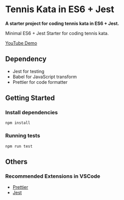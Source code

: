 # Tennis Kata in ES6 + Jest

__A starter project for coding tennis kata in ES6 + Jest.__

Minimal ES6 + Jest Starter for coding tennis kata.

[YouTube Demo](https://www.youtube.com/watch?v=P0QIlTovyuk)

## Dependency
- Jest for testing
- Babel for JavaScript transform
- Prettier for code formatter

## Getting Started

### Install dependencies

```shell
npm install
```

### Running tests

```shell
npm run test
```

## Others
### Recommended Extensions in VSCode
- [Prettier](https://marketplace.visualstudio.com/items?itemName=esbenp.prettier-vscode)
- [Jest](https://marketplace.visualstudio.com/items?itemName=Orta.vscode-jest)
